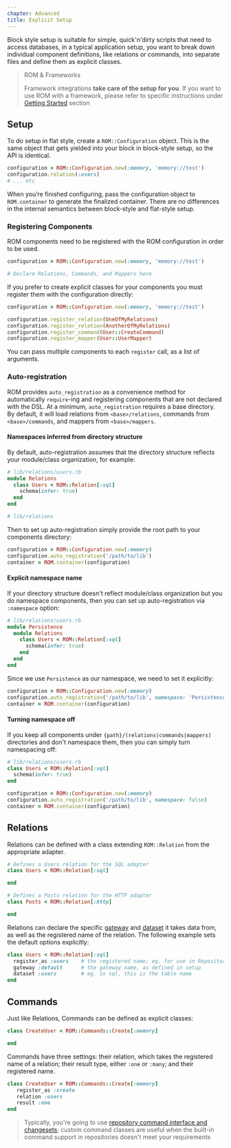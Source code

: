 ```yaml
---
chapter: Advanced
title: Explicit Setup
---
```


Block style setup is suitable for simple, quick'n'dirty scripts that need to
access databases, in a typical application setup, you want to break down
individual component definitions, like relations or commands, into separate
files and define them as explicit classes.

> ROM & Frameworks
>
> Framework integrations **take care of the setup for you**. If you want to use ROM
> with a framework, please refer to specific instructions under [Getting Started](/%{version}/learn/getting-started)
> section

## Setup

To do setup in flat style, create a `ROM::Configuration` object. This is the
same object that gets yielded into your block in block-style setup, so the API
is identical.

```ruby
configuration = ROM::Configuration.new(:memory, 'memory://test')
configuration.relation(:users)
# ... etc
```

When you’re finished configuring, pass the configuration object to
`ROM.container` to generate the finalized container. There are no differences in
the internal semantics between block-style and flat-style setup.

### Registering Components

ROM components need to be registered with the ROM configuration in order to be used.

```ruby
configuration = ROM::Configuration.new(:memory, 'memory://test')

# Declare Relations, Commands, and Mappers here
```

If you prefer to create explicit classes for your components you must register
them with the configuration directly:

```ruby
configuration = ROM::Configuration.new(:memory, 'memory://test')

configuration.register_relation(OneOfMyRelations)
configuration.register_relation(AnotherOfMyRelations)
configuration.register_command(User::CreateCommand)
configuration.register_mapper(User::UserMapper)
```

You can pass multiple components to each `register` call, as a list of arguments.

### Auto-registration

ROM provides `auto_registration` as a convenience method for automatically
`require`-ing and registering components that are not declared with the DSL. At
a minimum, `auto_registration` requires a base directory. By default, it will
load relations from `<base>/relations`, commands from `<base>/commands`, and
mappers from `<base>/mappers`.

#### Namespaces inferred from directory structure

By default, auto-registration assumes that the directory structure reflects your module/class
organization, for example:

``` ruby
# lib/relations/users.rb
module Relations
  class Users < ROM::Relation[:sql]
    schema(infer: true)
  end
end

# lib/relations
```

Then to set up auto-registration simply provide the root path to your components directory:

```ruby
configuration = ROM::Configuration.new(:memory)
configuration.auto_registration('/path/to/lib')
container = ROM.container(configuration)
```

#### Explicit namespace name

If your directory structure doesn't reflect module/class organization but you do namespace components,
then you can set up auto-registration via `:namespace` option:

``` ruby
# lib/relations/users.rb
module Persistence
  module Relations
    class Users < ROM::Relation[:sql]
      schema(infer: true)
    end
  end
end
```

Since we use `Persistence` as our namespace, we need to set it explicitly:

```ruby
configuration = ROM::Configuration.new(:memory)
configuration.auto_registration('/path/to/lib', namespace: 'Persistence')
container = ROM.container(configuration)
```

#### Turning namespace off

If you keep all components under `{path}/(relations|commands|mappers)` directories and don't
namespace them, then you can simply turn namespacing off:

``` ruby
# lib/relations/users.rb
class Users < ROM::Relation[:sql]
  schema(infer: true)
end
```

```ruby
configuration = ROM::Configuration.new(:memory)
configuration.auto_registration('/path/to/lib', namespace: false)
container = ROM.container(configuration)
```

## Relations

Relations can be defined with a class extending `ROM::Relation` from the appropriate adapter.

```ruby
# Defines a Users relation for the SQL adapter
class Users < ROM::Relation[:sql]

end

# Defines a Posts relation for the HTTP adapter
class Posts < ROM::Relation[:http]

end
```

Relations can declare the specific [gateway](/learn/introduction/glossary#gateway) and [dataset](/learn/introduction/glossary/#dataset) it takes data from, as well as the registered name of the relation. The following example sets the default options explicitly:

```ruby
class Users < ROM::Relation[:sql]
  register_as :users    # the registered name; eg. for use in Repository’s relations(...) method
  gateway :default      # the gateway name, as defined in setup
  dataset :users        # eg. in sql, this is the table name
end
```

## Commands

Just like Relations, Commands can be defined as explicit classes:

```ruby
class CreateUser < ROM::Commands::Create[:memory]

end
```

Commands have three settings: their relation, which takes the registered name of
a relation; their result type, either `:one` or `:many`; and their registered
name.

```ruby
class CreateUser < ROM::Commands::Create[:memory]
   register_as :create
   relation :users
   result :one
end
```

> Typically, you're going to use [repository command interface and changesets](/%{version}/learn/repositories/quick-start);
> custom command classes are useful when the built-in command support in
> repositories doesn't meet your requirements
